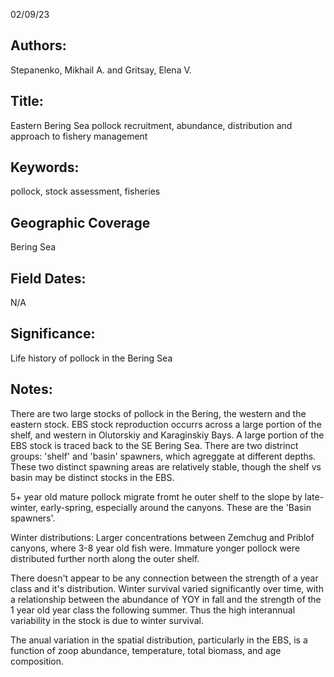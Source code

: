 02/09/23
## Authors:
Stepanenko, Mikhail A. and Gritsay, Elena V.
## Title:
Eastern Bering Sea pollock recruitment, abundance, distribution and approach to fishery management
## Keywords:
pollock, stock assessment, fisheries
## Geographic Coverage
Bering Sea
## Field Dates:
N/A
## Significance:
Life history of pollock in the Bering Sea

## Notes:
There are two large stocks of pollock in the Bering, the western and the eastern stock. EBS stock reproduction occurrs across a large portion of the shelf, and western in Olutorskiy and Karaginskiy Bays. A large portion of the EBS stock is traced back to the SE Bering Sea. There are two distrinct groups: 'shelf' and 'basin' spawners, which agreggate at different depths. These two distinct spawning areas are relatively stable, though the shelf vs basin may be distinct stocks in the EBS.

5+ year old mature pollock migrate fromt he outer shelf to the slope by late-winter, early-spring, especially around the canyons. These are the 'Basin spawners'.

Winter distributions: Larger concentrations between Zemchug and Priblof canyons, where 3-8 year old fish were. Immature yonger pollock were distributed further north along the outer shelf.

There doesn't appear to be any connection between the strength of a year class and it's distribution. Winter survival varied significantly over time, with a relationship between the abundance of YOY in fall and the strength of the 1 year old year class the following summer. Thus the high interannual variability in the stock is due to winter survival.

The anual variation in the spatial distribution, particularly in the EBS, is a function of zoop abundance, temperature, total biomass, and age composition. 